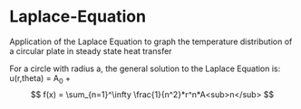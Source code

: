 # Laplace-Equation
Application of the Laplace Equation to graph the temperature distribution of a circular plate in steady state heat transfer


For a circle with radius a, the general solution to the Laplace Equation is:
u(r,theta) = A<sub>0</sub> + $$  f(x) = \sum_{n=1}^\infty \frac{1}{n^2}*r^n*A<sub>n</sub>  $$
